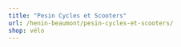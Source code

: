 ```yaml
---
title: "Pesin Cycles et Scooters"
url: /henin-beaumont/pesin-cycles-et-scooters/
shop: vélo
---
```

